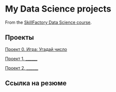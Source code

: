 # My Data Science projects

From the [SkillFactory Data Science course](https://skillfactory.ru/data-scientist).

## Проекты

[Проект 0. Игра: Угадай число](https://github.com/Dennissn/sf_data_science/tree/main/project_0)

[Проект 1. ______]()

[Проект 2. ______]()

## Ссылка на резюме